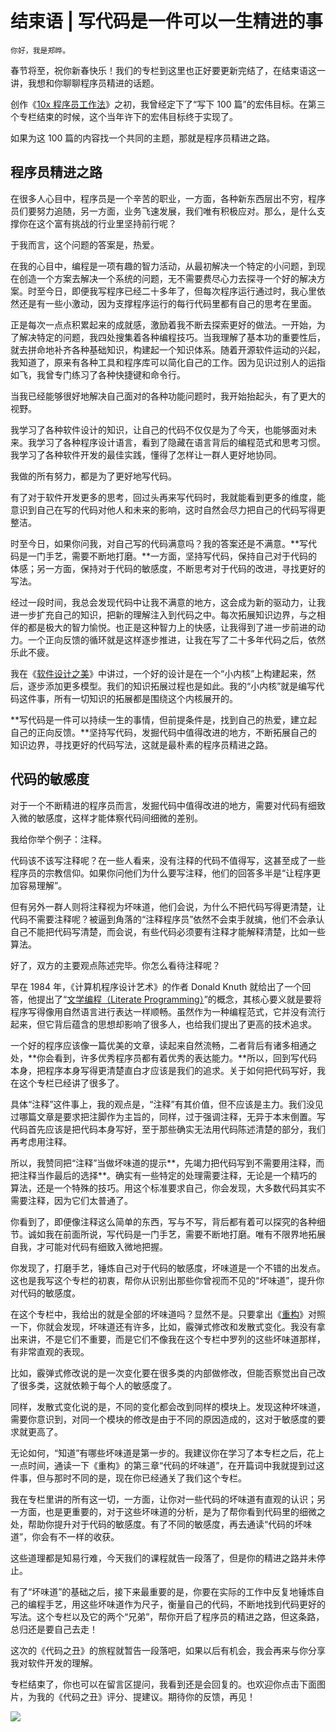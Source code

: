 # 结束语 | 写代码是一件可以一生精进的事

    你好，我是郑晔。

春节将至，祝你新春快乐！我们的专栏到这里也正好要更新完结了，在结束语这一讲，我想和你聊聊程序员精进的话题。

创作《[10x 程序员工作法](https://time.geekbang.org/column/intro/100022301)》之初，我曾经定下了“写下 100 篇”的宏伟目标。在第三个专栏结束的时候，这个当年许下的宏伟目标终于实现了。

如果为这 100 篇的内容找一个共同的主题，那就是程序员精进之路。

## 程序员精进之路

在很多人心目中，程序员是一个辛苦的职业，一方面，各种新东西层出不穷，程序员们要努力追随，另一方面，业务飞速发展，我们唯有积极应对。那么，是什么支撑你在这个富有挑战的行业里坚持前行呢？

于我而言，这个问题的答案是，热爱。

在我的心目中，编程是一项有趣的智力活动，从最初解决一个特定的小问题，到现在创造一个方案去解决一个系统的问题，无不需要费尽心力去探寻一个好的解决方案。时至今日，即便我写程序已经二十多年了，但每次程序运行通过时，我心里依然还是有一些小激动，因为支撑程序运行的每行代码里都有自己的思考在里面。

正是每次一点点积累起来的成就感，激励着我不断去探索更好的做法。一开始，为了解决特定的问题，我四处搜集着各种编程技巧。当我理解了基本功的重要性后，就去拼命地补齐各种基础知识，构建起一个知识体系。随着开源软件运动的兴起，我知道了，原来有各种工具和程序库可以简化自己的工作。因为见识过别人的运指如飞，我曾专门练习了各种快捷键和命令行。

当我已经能够很好地解决自己面对的各种功能问题时，我开始抬起头，有了更大的视野。

我学习了各种软件设计的知识，让自己的代码不仅仅是为了今天，也能够面对未来。我学习了各种程序设计语言，看到了隐藏在语言背后的编程范式和思考习惯。我学习了各种软件开发的最佳实践，懂得了怎样让一群人更好地协同。

我做的所有努力，都是为了更好地写代码。

有了对于软件开发更多的思考，回过头再来写代码时，我就能看到更多的维度，能意识到自己在写的代码对他人和未来的影响，这时自然会尽力把自己的代码写得更整洁。

时至今日，如果你问我，对自己写的代码满意吗？我的答案还是不满意。**写代码是一门手艺，需要不断地打磨。**一方面，坚持写代码，保持自己对于代码的体感；另一方面，保持对于代码的敏感度，不断思考对于代码的改进，寻找更好的写法。

经过一段时间，我总会发现代码中让我不满意的地方，这会成为新的驱动力，让我进一步扩充自己的知识，把新的理解注入到代码之中。每次拓展知识边界，与之相伴的都是极大的智力愉悦。也正是这种智力上的快感，让我得到了进一步前进的动力。一个正向反馈的循环就是这样逐步推进，让我在写了二十多年代码之后，依然乐此不疲。

我在《[软件设计之美](https://time.geekbang.org/column/intro/100052601)》中讲过，一个好的设计是在一个“小内核”上构建起来，然后，逐步添加更多模型。我们的知识拓展过程也是如此。我的“小内核”就是编写代码这件事，所有一切知识的拓展都是围绕这个内核展开的。

**写代码是一件可以持续一生的事情，但前提条件是，找到自己的热爱，建立起自己的正向反馈。**坚持写代码，发掘代码中值得改进的地方，不断拓展自己的知识边界，寻找更好的代码写法，这就是最朴素的程序员精进之路。

## 代码的敏感度

对于一个不断精进的程序员而言，发掘代码中值得改进的地方，需要对代码有细致入微的敏感度，这样才能体察代码间细微的差别。

我给你举个例子：注释。

代码该不该写注释呢？在一些人看来，没有注释的代码不值得写，这甚至成了一些程序员的宗教信仰。如果你问他们为什么要写注释，他们的回答多半是“让程序更加容易理解”。

但有另外一群人则将注释视为坏味道，他们会说，为什么不把代码写得更清楚，让代码不需要注释呢？被逼到角落的“注释程序员”依然不会束手就擒，他们不会承认自己不能把代码写清楚，而会说，有些代码必须要有注释才能解释清楚，比如一些算法。

好了，双方的主要观点陈述完毕。你怎么看待注释呢？

早在 1984 年，《计算机程序设计艺术》的作者 Donald Knuth 就给出了一个回答，他提出了“[文学编程（Literate Programming）](https://en.wikipedia.org/wiki/Literate_programming)”的概念，其核心要义就是要将程序写得像用自然语言进行表达一样顺畅。虽然作为一种编程范式，它并没有流行起来，但它背后蕴含的思想却影响了很多人，也给我们提出了更高的技术追求。

一个好的程序应该像一篇优美的文章，读起来自然流畅，二者背后有诸多相通之处，**你会看到，许多优秀程序员都有着优秀的表达能力。**所以，回到写代码本身，把程序本身写得更清楚直白才应该是我们的追求。关于如何把代码写好，我在这个专栏已经讲了很多了。

具体“注释”这件事上，我的观点是，“注释”有其价值，但不应该是主力。我们没见过哪篇文章是要求把注脚作为主旨的，同样，过于强调注释，无异于本末倒置。写代码首先应该是把代码本身写好，至于那些确实无法用代码陈述清楚的部分，我们再考虑用注释。

所以，我赞同把“注释”当做坏味道的提示**，先竭力把代码写到不需要用注释，而把注释当作最后的选择**。确实有一些特定的处理需要注释，无论是一个精巧的算法，还是一个特殊的技巧。用这个标准要求自己，你会发现，大多数代码其实不需要注释，因为它们太普通了。

你看到了，即便像注释这么简单的东西，写与不写，背后都有着可以探究的各种细节。诚如我在前面所说，写代码是一门手艺，需要不断地打磨。唯有不限界地拓展自我，才可能对代码有细致入微地把握。

你发现了，打磨手艺，锤炼自己对于代码的敏感度，坏味道是一个不错的出发点。这也是我写这个专栏的初衷，帮你从识别出那些你曾视而不见的“坏味道”，提升你对代码的敏感度。

在这个专栏中，我给出的就是全部的坏味道吗？显然不是。只要拿出《[重构](https://book.douban.com/subject/30468597/)》对照一下，你就会发现，坏味道还有许多，比如，霰弹式修改和发散式变化。我没有拿出来讲，不是它们不重要，而是它们不像我在这个专栏中罗列的这些坏味道那样，有非常直观的表现。

比如，霰弹式修改说的是一次变化要在很多类的内部做修改，但能否察觉出自己改了很多类，这就依赖于每个人的敏感度了。

同样，发散式变化说的是，不同的变化都会改到同样的模块上。发现这种坏味道，需要你意识到，对同一个模块的修改是由于不同的原因造成的，这对于敏感度的要求就更高了。

无论如何，“知道”有哪些坏味道是第一步的。我建议你在学习了本专栏之后，花上一点时间，通读一下《重构》的第三章“代码的坏味道”，在开篇词中我就提到过这件事，但与那时不同的是，现在你已经通关了我们这个专栏。

我在专栏里讲的所有这一切，一方面，让你对一些代码的坏味道有直观的认识；另一方面，也是更重要的，对于这些坏味道的分析，是为了帮你看到代码里的细微之处，帮助你提升对于代码的敏感度。有了不同的敏感度，再去通读“代码的坏味道”，你会有不一样的收获。

这些道理都是知易行难，今天我们的课程就告一段落了，但是你的精进之路并未停止。

有了“坏味道”的基础之后，接下来最重要的是，你要在实际的工作中反复地锤炼自己的编程手艺，用这些坏味道作为尺子，衡量自己的代码，不断地找到代码更好的写法。这个专栏以及它的两个“兄弟”，帮你开启了程序员的精进之路，但这条路，总归还是要自己去走！

这次的《代码之丑》的旅程就暂告一段落吧，如果以后有机会，我会再来与你分享我对软件开发的理解。

专栏结束了，你也可以在留言区提问，我看到还是会回复的。也欢迎你点击下面图片，为我的《代码之丑》评分、提建议。期待你的反馈，再见！

[![](https://static001.geekbang.org/resource/image/e1/d2/e13cd07d9d785556352514ac73a950d2.jpg)](https://jinshuju.net/f/fQqoLu)
    